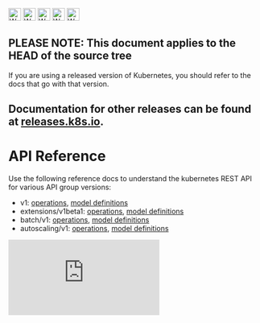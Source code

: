 <!-- BEGIN MUNGE: UNVERSIONED_WARNING -->

<!-- BEGIN STRIP_FOR_RELEASE -->

<img src="http://kubernetes.io/img/warning.png" alt="WARNING"
     width="25" height="25">
<img src="http://kubernetes.io/img/warning.png" alt="WARNING"
     width="25" height="25">
<img src="http://kubernetes.io/img/warning.png" alt="WARNING"
     width="25" height="25">
<img src="http://kubernetes.io/img/warning.png" alt="WARNING"
     width="25" height="25">
<img src="http://kubernetes.io/img/warning.png" alt="WARNING"
     width="25" height="25">

<h2>PLEASE NOTE: This document applies to the HEAD of the source tree</h2>

If you are using a released version of Kubernetes, you should
refer to the docs that go with that version.

Documentation for other releases can be found at
[releases.k8s.io](http://releases.k8s.io).
</strong>
--

<!-- END STRIP_FOR_RELEASE -->

<!-- END MUNGE: UNVERSIONED_WARNING -->

# API Reference

Use the following reference docs to understand the kubernetes REST API for various API group versions:

* v1: [operations](https://htmlpreview.github.io/?https://github.com/kubernetes/kubernetes/blob/HEAD/docs/api-reference/v1/operations.html), [model definitions](https://htmlpreview.github.io/?https://github.com/kubernetes/kubernetes/blob/HEAD/docs/api-reference/v1/definitions.html)
* extensions/v1beta1: [operations](https://htmlpreview.github.io/?https://github.com/kubernetes/kubernetes/blob/HEAD/docs/api-reference/extensions/v1beta1/operations.html), [model definitions](https://htmlpreview.github.io/?https://github.com/kubernetes/kubernetes/blob/HEAD/docs/api-reference/extensions/v1beta1/definitions.html)
* batch/v1: [operations](https://htmlpreview.github.io/?https://github.com/kubernetes/kubernetes/blob/HEAD/docs/api-reference/batch/v1/operations.html), [model definitions](https://htmlpreview.github.io/?https://github.com/kubernetes/kubernetes/blob/HEAD/docs/api-reference/batch/v1/definitions.html)
* autoscaling/v1: [operations](https://htmlpreview.github.io/?https://github.com/kubernetes/kubernetes/blob/HEAD/docs/api-reference/autoscaling/v1/operations.html), [model definitions](https://htmlpreview.github.io/?https://github.com/kubernetes/kubernetes/blob/HEAD/docs/api-reference/autoscaling/v1/definitions.html)


<!-- BEGIN MUNGE: GENERATED_ANALYTICS -->
[![Analytics](https://kubernetes-site.appspot.com/UA-36037335-10/GitHub/docs/api-reference/README.md?pixel)]()
<!-- END MUNGE: GENERATED_ANALYTICS -->
